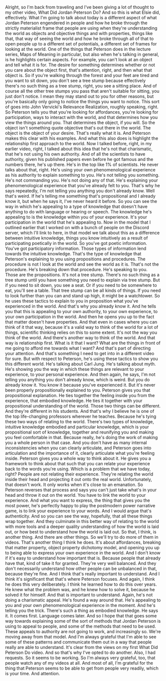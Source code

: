  Alright, so I'm back from traveling and I've been giving a lot of thought to my other video, What Did Jordan Peterson Do? And so this is what Elsie did, effectively. What I'm going to talk about today is a different aspect of what Jordan Peterson engendered in people and how he broke through the strictly materialist frame that people are using when they're understanding the world as objects and objective things and with properties, things like that, that way of seeing the world and how he broke through all of that to open people up to a different set of potentials, a different set of frames for looking at the world. One of the things that Peterson does in the lecture series, Maps of Meaning in particular, but also when he's talking in general, is he highlights certain aspects. For example, you can't look at an object and tell what it is for. The desire for something determines whether or not you care about the object first, that's attention, right, and then what that object is. So if you're walking through the forest and your feet are tired and you want to sit down, you don't see a tree stump because effectively there's no such thing as a tree stump, right, you see a sitting place. And of course all the other tree stumps you pass that aren't suitable for sitting, you just don't notice. I mean they may stand out to you for other reasons, but you're basically only going to notice the things you want to notice. This sort of goes into John Vervicki's Relevance Realization, roughly speaking, right. So Peterson tells you that you're looking for affordances, you're looking for participation, ways to interact with the world, and that determines how you view the things around you. That determines the object, if you will. So the object isn't something quote objective that's out there in the world. The object is the object of your desire. That's really what it is. And Peterson makes this clear with his examples. And what this also does is highlight the relationship first approach to the world. Now I talked before, right, in my earlier video, right, I talked about this idea that he's not that charismatic, that he's not using his own authority. And of all the scientists to have authority, given his published papers even before he got famous and the numbers there, he's up there. He's in the top like 1% of scientists. He never talks about that, right. He's using your own phenomenological experience as his authority to explain something to you. He's not telling you something. He's not commanding you. He's not doing any of that. He's explaining your phenomenological experience that you've already felt to you. That's why he says repeatedly, I'm not telling you anything you don't already know. Well that's weird. If he's telling me something that's propositional and I already know it, but when he says it, I've never heard it before. So you can see the way in which he's appealing to a type of knowledge that doesn't have anything to do with language or hearing or speech. The knowledge he's appealing to is the knowledge within you of your experience. It's your participation in the world that he's appealing to. Now in the model that I outlined earlier that I worked on with a bunch of people on the Discord server, which I'll link to here, in that model we talk about this as a difference between intuitive knowledge, things you know intuitively as a result of participating poetically in the world. So you've got poetic information. You've got participatory information. Those types of information lend towards the intuitive knowledge. That's the type of knowledge that Peterson's explaining to you using propositions and procedures. The procedure is not I look at the world and see the world as it is. That's not the procedure. He's breaking down that procedure. He's speaking to you. Those are the propositions. It's not a tree stump. There's no such thing as a tree stump until you have something you need to explain via tree stump. But if you need to sit down, you see a seat. Or if you need to be somewhere to eat, you'll see a table. That tree stump can be all kinds of things. If you need to look further than you can and stand up high, it might be a watchtower. So he uses these tactics to explain to you in proposition what you've experienced in the world. And that's why you already know it. And he tells you that this is appealing to your own authority, to your own experience, to your own participation in the world. And then he opens you up to the fact that matter doesn't have properties. And that even in cases where you can think of it that way, because it's a valid way to think of the world for a lot of things, scientific thinking relies on this to some extent. It's not the way you think of the world. And there's another way to think of the world. And that way is relationship first. What is it that I want? What are the things in front of me going to afford me towards what I want? And that's part of directing your attention. And that's something I need to get into in a different video for sure. But with respect to Peterson, he's using these tactics to show you this different world. He's talking about Carl Jung. He's talking about myth. He's showing you the way in which these things are relevant to your experience, to your personal experience. And then again, he says, I'm not telling you anything you don't already know, which is weird. But you do already know it. You know it because you've experienced it. But it's never been properly propositionally explained to you. Peterson gives you that propositional explanation. He ties together the feeling inside you from the experience, that embodied knowledge. He ties it together with your propositional understanding of the world. Those two things can be different. And they're different in his students. And that's why I believe he is one of the top life-changing professors wherever he teaches. Because he's tying these two ways of relating to the world. There's two types of knowledge, intuitive knowledge embodied and particular knowledge, which is your propositional sort of knowledge, together and reunifying you and making you feel comfortable in that. Because really, he's doing the work of making you a whole person in that case. And you don't have as many internal inconsistencies when you can clearly articulate, and Peterson goes into articulation and the importance of it, clearly articulate what you're feeling inside. Peterson gives you a whole way to think about it. He gives you a framework to think about that such that you can relate your experience back to the words you're using. Which is a problem that we have today, right? People are not relating their experience. They're relating the world inside their head and projecting it out onto the real world. Unfortunately, that doesn't work. It only works when it's close to an emanation. So Peterson reverses that process and says you can't just take what's in your head and throw it out on the world. You have to link the world to your experience. And what you want to express, the thing that gives you the most power, he's perfectly happy to play the postmodern power narrative game, is to link your experience to your words. And I would argue that's authenticity. And so you can see the way, hopefully, that all these things wrap together. And they culminate in this better way of relating to the world with more tools and a deeper quality understanding of how the world is laid out, or how best to understand how the world is laid out. So that, I think, is another thing. And there are other things. So we'll try to do more of them in videos. That's another thing I think he does. It's about affordances, breaking that matter property, object property dichotomy model, and opening you up to being able to express your own experience in the world. And I don't know if it's easy to understand how important that is. Because people that already have that, kind of take it for granted. They're very well balanced. And they don't necessarily understand how other people can be unbalanced in that, because they're fine. And I think that's really important to understand. And I think it's significant that that's where Peterson focuses. And again, I think he does this very deliberately. I think he learned how to do this over years. He knew what the problem was, and he knew how to solve it, because he solved it for himself. And that is important to understand. Again, he's not doing a charismatic appeal. He's found a way around that. He's appealing to you and your own phenomenological experience in the moment. And he's telling you the trick. There's such a thing as embodied knowledge. He says it. It comes first. Language comes later. And so I hope that that goes some way towards explaining some of the sort of methods that Jordan Peterson is using to appeal to people, and some of the methods that need to be used. These appeals to authority are not going to work, and increasingly so. We're moving away from that model. And I'm always grateful that I'm able to see some of these patterns and communicate them out in a way that people really are able to understand. It's clear from the views on my first What Did Peterson Do video. And so that's why I've opted to do another. Also, I had requests. So it seems to be working. So I'm always very grateful, too, that people watch any of my videos at all. And most of all, I'm grateful for the thing that Peterson seems to be able to get from people very readily, which is your time. And attention.